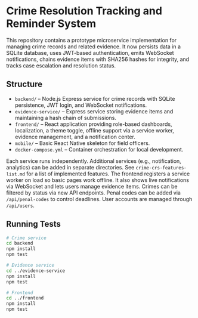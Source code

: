 # Crime Resolution Tracking and Reminder System

This repository contains a prototype microservice implementation for managing crime records and related evidence. It now persists data in a SQLite database, uses JWT-based authentication, emits WebSocket notifications, chains evidence items with SHA256 hashes for integrity, and tracks case escalation and resolution status.

## Structure

- `backend/` – Node.js Express service for crime records with SQLite persistence, JWT login, and WebSocket notifications.
- `evidence-service/` – Express service storing evidence items and maintaining a hash chain of submissions.
- `frontend/` – React application providing role-based dashboards, localization, a theme toggle, offline support via a service worker, evidence management, and a notification center.
- `mobile/` – Basic React Native skeleton for field officers.
- `docker-compose.yml` – Container orchestration for local development.

Each service runs independently. Additional services (e.g., notification, analytics) can be added in separate directories.
See `crime-crs-features-list.md` for a list of implemented features. The frontend registers a service worker on load so basic pages work offline. It also shows live notifications via WebSocket and lets users manage evidence items. Crimes can be filtered by status via new API endpoints. Penal codes can be added via `/api/penal-codes` to control deadlines. User accounts are managed through `/api/users`.

## Running Tests

```bash
# Crime service
cd backend
npm install
npm test

# Evidence service
cd ../evidence-service
npm install
npm test

# Frontend
cd ../frontend
npm install
npm test
```

